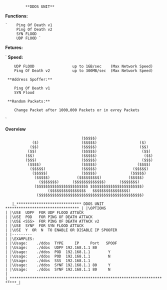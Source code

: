              **DDOS UNIT** 
 
 **Functions:**
 
    `    Ping Of Death v1
         Ping Of Death v2
         SYN FLOOD 
         UDP FLOOD `


 **Fetures:**

`     **Speed:**
     
        UDP FLOOD                 up to 1GB/sec    (Max Network Speed)
        Ping Of Death v2          up to 300MB/sec  (Max Network Speed)
     
     **Address Spoffer:**
     
        Ping Of Death v1          
        SYN Flood
           
     **Random Packets:**
     
        Change Packet after 1000,000 Packets or in evrey Packets
`        
     


**Overview**

                                      ($$$$$)                            
                ($)                   ($$$$$)                   ($)      
               ($$)                   ($$$$$)                   ($$)     
              ($$)                    ($$$$$)                    ($$)    
             ($$)                     ($$$$$)                     ($$)   
             ($$$)                    ($$$$$)                    ($$$)   
              ($$$$)                  ($$$$$)                  ($$$$)    
               ($$$$$)                ($$$$$)                ($$$$$)     
                ($$$$$)               ($$$$$)               ($$$$$)      
                 ($$$$$)            ($$$$$$$$$)            ($$$$$)       
                   ($$$$$$$)      ($$$$$$$$$$$$$)      ($$$$$$$)         
                 ($$$$$$$$$$$$$$$$$$$$$$$ $$$$$$$$$$$$$$$$$$$$$$$)      
                       ($$$$$$$$$$$$$$$$   $$$$$$$$$$$$$$$$)            
                  ($$$$$$$$$$$$$$$$$$$$$$$$$$$$$$$$$$$$$$$$$$$$$$)
`    |_***************************** DDOS UNIT *********************************_|
    |\OPTIONS                                                                   |
    |\USE  UDPF  FOR UDP FLOOD ATTACK                                           |
    |\USE  POD   FOR PING OF DEATH ATTACK                                       |
    |\USE <SSS>  FOR PING OF DEATH ATTACK v2                                    |
    |\USE  SYNF  FOR SYN FLOOD ATTACK                                           |
    |\USE  Y  OR  N  TO ENABLE OR DISABLE IP SPOOFER                            |
    |---------                                                                  |
    |\EXAMPLES:                                                                 |
    |\Usage:    ./ddos  TYPE     IP     Port   SPOOF                            |
    |\Usage:    ./ddos  UDPF 192.168.1.1 80                                     |
    |\Usage:    ./ddos  POD  192.168.1.1        Y                               |
    |\Usage:    ./ddos  POD  192.168.1.1        N                               |
    |\Usage:    ./ddos  SSS  192.168.1.1                                        |
    |\Usage:    ./ddos  SYNF 192.168.1.1 80     Y                               |
    |\Usage:    ./ddos  SYNF 192.168.1.1 80     N                               |
    |_*************************************************************************_|
`


